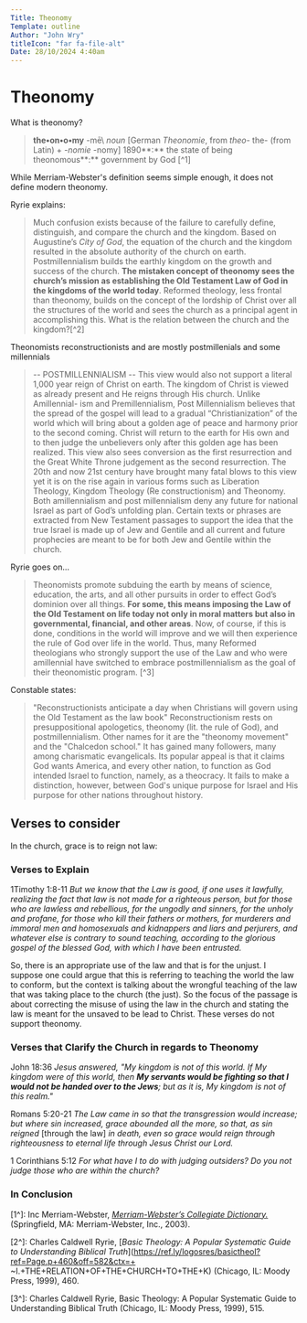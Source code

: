 ```yaml
---
Title: Theonomy
Template: outline
Author: "John Wry"
titleIcon: "far fa-file-alt"
Date: 28/10/2024 4:40am
---
```


# Theonomy

What is theonomy? 

> **the•on•o•my** \-mē\ *noun*
> [German *Theonomie*, from *theo-* the- (from Latin) + *-nomie* -nomy] 1890**:** the state of being theonomous**:** government by God [^1]

While Merriam-Webster's definition seems simple enough, it does not define modern theonomy.

Ryrie explains: 

> Much confusion exists because of the failure to carefully define, distinguish, and compare the church and the kingdom. Based on Augustine’s *City of God*, the equation of the church and the kingdom resulted in the absolute authority of the church on earth. Postmillennialism builds the earthly kingdom on the growth and success of the church. **The mistaken concept of theonomy sees the church’s mission as establishing the Old Testament Law of God in the kingdoms of the world today**. Reformed theology, less frontal than theonomy, builds on the concept of the lordship of Christ over all the structures of the world and sees the church as a principal agent in accomplishing this. What is the relation between the church and the kingdom?[^2]

Theonomists reconstructionists and are mostly postmillenials and some millennials

>-- POSTMILLENNIALISM --
>This view would also not support a literal 1,000 year reign of Christ on earth. The kingdom of Christ is viewed as already present and He reigns through His church. Unlike Amillennial- ism and Premillennialism, Post Millennialism believes that the spread of the gospel will lead to a gradual “Christianization” of the world which will bring about a golden age of peace and harmony prior to the second coming. Christ will return to the earth for His own and to then judge the unbelievers only after this golden age has been realized. This view also sees conversion as the first resurrection and the Great White Throne judgement as the second resurrection. The 20th and now 21st century have brought many fatal blows to this view yet it is on the rise again in various forms such as Liberation Theology, Kingdom Theology (Re constructionism) and Theonomy. Both amillennialism and post millennialism deny any future for national Israel as part of God’s unfolding plan. Certain texts or phrases are extracted from New Testament passages to support the idea that the true Israel is made up of Jew and Gentile and all current and future prophecies are meant to be for both Jew and Gentile within the church.

Ryrie goes on...

> Theonomists promote subduing the earth by means of science, education, the arts, and all other pursuits in order to effect God’s dominion over all things. **For some, this means imposing the Law of the Old Testament on life today not only in moral matters but also in governmental, financial, and other areas**. Now, of course, if this is done, conditions in the world will improve and we will then experience the rule of God over life in the world. Thus, many Reformed theologians who strongly support the use of the Law and who were amillennial have switched to embrace postmillennialism as the goal of their theonomistic program. [^3]

Constable states:

> "Reconstructionists anticipate a day when Christians will govern using the Old Testament as the law book" Reconstructionism rests on presuppositional apologetics, theonomy (lit. the rule of God), and postmillennialism. Other names for it are the "theonomy movement" and the "Chalcedon school." It has gained many followers, many among charismatic evangelicals. Its popular appeal is that it claims God wants America, and every other nation, to function as God intended Israel to function, namely, as a theocracy. It fails to make a distinction, however, between God's unique purpose for Israel and His purpose for other nations throughout history.

## Verses to consider

In the church, grace is to reign not law:





### **Verses to Explain**

1Timothy 1:8-11  *But we know that the Law is good, if one uses it lawfully, realizing the fact that law is not made for a righteous person, but for those who are lawless and rebellious, for the ungodly and sinners, for the unholy and profane, for those who kill their fathers or mothers, for murderers and immoral men and homosexuals and kidnappers and liars and perjurers, and whatever else is contrary to sound teaching, according to the glorious gospel of the blessed God, with which I have been entrusted.* 

So, there is an appropriate use of the law and that is for the unjust. I suppose one could argue that this is referring to teaching the world the law to conform, but the context is talking about the wrongful teaching of the law that was taking place to the church (the just). So the focus of the passage is about correcting the misuse of using the law in the church and stating the law is meant for the unsaved to be lead to Christ. These verses do not support theonomy. 



### **Verses that Clarify the Church in regards to Theonomy**

John 18:36 *Jesus answered, "My kingdom is not of this world. If My kingdom were of this world, then **My servants would be fighting so that I would not be handed over to the Jews**; but as it is, My kingdom is not of this realm."*

Romans 5:20-21  *The Law came in so that the transgression would increase; but where sin increased, grace abounded all the more, so that, as sin reigned* [through the law] *in death, even so grace would reign through righteousness to eternal life through Jesus Christ our Lord.*

1 Corinthians 5:12 *For what have I to do with judging outsiders? Do you not judge those who are within the church?*

### **In Conclusion**



[1^]: Inc Merriam-Webster, [*Merriam-Webster’s Collegiate Dictionary.*](https://ref.ly/logosres/mwdict11?hw=Theonomy) (Springfield, MA: Merriam-Webster, Inc., 2003).

[2^]: Charles Caldwell Ryrie, [*Basic Theology: A Popular Systematic Guide to Understanding Biblical Truth*](https://ref.ly/logosres/basictheol?ref=Page.p+460&off=582&ctx=+ ~I.+THE+RELATION+OF+THE+CHURCH+TO+THE+K) (Chicago, IL: Moody Press, 1999), 460.

[3^]: Charles Caldwell Ryrie, Basic Theology: A Popular Systematic Guide to Understanding Biblical Truth (Chicago, IL: Moody Press, 1999), 515.